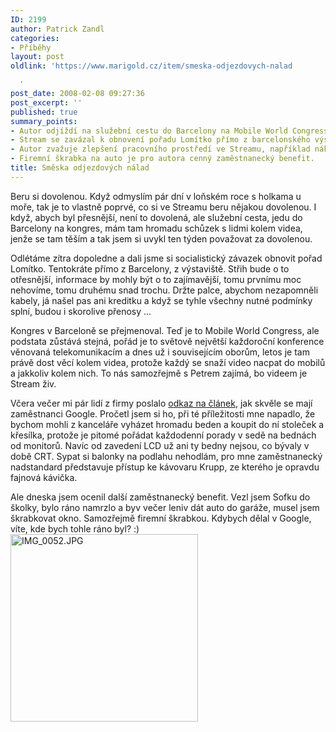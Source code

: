 ```yaml
---
ID: 2199
author: Patrick Zandl
categories:
- Příběhy
layout: post
oldlink: 'https://www.marigold.cz/item/smeska-odjezdovych-nalad

  '
post_date: 2008-02-08 09:27:36
post_excerpt: ''
published: true
summary_points:
- Autor odjíždí na služební cestu do Barcelony na Mobile World Congress.
- Stream se zavázal k obnovení pořadu Lomítko přímo z barcelonského výstaviště.
- Autor zvažuje zlepšení pracovního prostředí ve Streamu, například nákup nábytku.
- Firemní škrabka na auto je pro autora cenný zaměstnanecký benefit.
title: Směska odjezdových nálad
---
```


Beru si dovolenou. Když odmyslím pár dní v loňském roce s holkama u moře, tak je to vlastně poprvé, co si ve Streamu beru nějakou dovolenou. I když, abych byl přesnější, není to dovolená, ale služební cesta, jedu do Barcelony na kongres, mám tam hromadu schůzek s lidmi kolem videa, jenže se tam těším a tak jsem si uvykl ten týden považovat za dovolenou. 

Odlétáme zítra dopoledne a dali jsme si socialistický závazek obnovit pořad Lomítko. Tentokráte přímo z Barcelony, z výstaviště. Střih bude o to otřesnější, informace by mohly být o to zajímavější, tomu prvnímu moc nehovíme, tomu druhému snad trochu. Držte palce, abychom nezapomněli kabely, já našel pas ani kreditku a když se tyhle všechny nutné podmínky splní, budou i skorolive přenosy ... 

Kongres v Barceloně se přejmenoval. Teď je to Mobile World Congress, ale podstata zůstává stejná, pořád je to světově největší každoroční konference věnovaná telekomunikacím a dnes už i souvisejícím oborům, letos je tam právě dost věcí kolem videa, protože každý se snaží video nacpat do mobilů a jakkoliv kolem nich. To nás samozřejmě s Petrem zajímá, bo videem je Stream živ. 

Včera večer mi pár lidí z firmy poslalo <a href="http://ekonomika.idnes.cz/prace-v-googlu-atmosfera-jako-na-vysoke-skole-fn8-/ekonomika.asp?c=A080121_214254_ekonomika_maf">odkaz na článek</a>, jak skvěle se mají zaměstnanci Google. Pročetl jsem si ho, při té příležitosti mne napadlo, že bychom mohli z kanceláře vyházet hromadu beden a koupit do ní stoleček a křesílka, protože je pitomé pořádat každodenní porady v sedě na bednách od monitorů. Navíc od zavedení LCD už ani ty bedny nejsou, co bývaly v době CRT. Sypat si balonky na podlahu nehodlám, pro mne zaměstnanecký nadstandard představuje přístup ke kávovaru Krupp, ze kterého je opravdu fajnová kávička. 

Ale dneska jsem ocenil další zaměstnanecký benefit. Vezl jsem Sofku do školky, bylo ráno namrzlo a byv večer leniv dát auto do garáže, musel jsem škrabkovat okno. Samozřejmě firemní škrabkou. Kdybych dělal v Google, víte, kde bych tohle ráno byl? :)
<img src="http://www.marigold.cz/wp-content/uploads//IMG_0052.JPG" alt="IMG_0052.JPG" border="0" width="300">